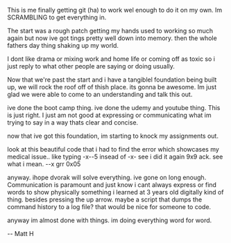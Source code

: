 This is me finally getting git (ha) to work wel enough to do it on my own. Im SCRAMBLING to
get everything in.

The start was a rough patch getting my hands used to working so much again but now ive got
tings pretty well down into memory. then the whole fathers day thing shaking up my world.

I dont like drama or mixing work and home life or coming off as toxic so i just reply to
what other people are saying or doing usually.

Now that we're past the start and i have a tangiblel foundation being built up, 
we will rock the roof off of thish place. its gonna be awesome. Im just glad we were able 
to come to an understanding and talk this out. 

ive done the boot camp thing. ive done the udemy and youtube thing. This is just right. I 
just am not good at expressing or communicating what im trying to say in a way thats clear
and concise.

now that ive got this foundation, im starting to knock my assignments out.

look at this beautiful code that i had to find the error which showcases my medical issue.. like typing -x--5 insead of -x- see i did it again 9x9 ack. see what i mean. --x grr 0x05

anyway. ihope dvorak will solve everything. ive gone on long enough. Communication is paramount
and just know i cant always express or find words to show physically something i learned at 3 years old digitally kind of thing. besides pressing the up arrow. maybe a script that dumps the command history to a log file? that would be nice for someone to code.

anyway im almost done with things. im doing everything word for word.

-- Matt H
